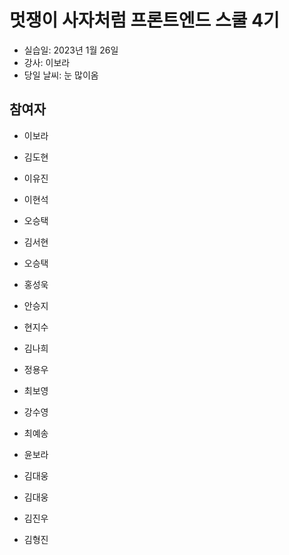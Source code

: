 # 멋쟁이 사자처럼 프론트엔드 스쿨 4기

- 실습일: 2023년 1월 26일
- 강사: 이보라
- 당일 날씨: 눈 많이옴

## 참여자

- 이보라



- 김도현



- 이유진

- 이현석

- 오승택

- 김서현

- 오승택

- 홍성욱

- 안승지

- 현지수

- 김나희

- 정용우

- 최보영

- 강수영

- 최예송


- 윤보라


- 김대웅




- 김대웅

- 김진우

- 김형진


